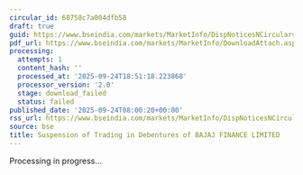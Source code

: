 ```yaml
---
circular_id: 68758c7a004dfb58
draft: true
guid: https://www.bseindia.com/markets/MarketInfo/DispNoticesNCirculars.aspx?Noticeid={E92E4F0E-167D-48C7-ABFB-33B5A5F41627}&noticeno=20250924-6&dt=09/24/2025&icount=6&totcount=75&flag=0
pdf_url: https://www.bseindia.com/markets/MarketInfo/DownloadAttach.aspx?id=20250924-6&attachedId=
processing:
  attempts: 1
  content_hash: ''
  processed_at: '2025-09-24T18:51:18.223868'
  processor_version: '2.0'
  stage: download_failed
  status: failed
published_date: '2025-09-24T08:00:20+00:00'
rss_url: https://www.bseindia.com/markets/MarketInfo/DispNoticesNCirculars.aspx?Noticeid={E92E4F0E-167D-48C7-ABFB-33B5A5F41627}&noticeno=20250924-6&dt=09/24/2025&icount=6&totcount=75&flag=0
source: bse
title: Suspension of Trading in Debentures of BAJAJ FINANCE LIMITED
---
```


Processing in progress...